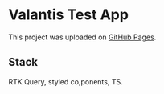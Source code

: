 # Valantis Test App

This project was uploaded on [GitHub Pages]([https://github.com/facebook/create-react-app](https://yakovcevmark.github.io/valantis_test/)).

## Stack

RTK Query, styled co,ponents, TS.
